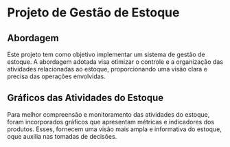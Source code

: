 # Projeto de Gestão de Estoque

## Abordagem

Este projeto tem como objetivo implementar um sistema de gestão de estoque. A abordagem adotada visa otimizar o controle e a organização das atividades relacionadas ao estoque, proporcionando uma visão clara e precisa das operações envolvidas.

## Gráficos das Atividades do Estoque

Para melhor compreensão e monitoramento das atividades do estoque, foram incorporados gráficos que apresentam métricas e indicadores dos produtos. Esses, fornecem uma visão mais ampla e informativa do estoque, oque auxilia nas tomadas de decisões.

